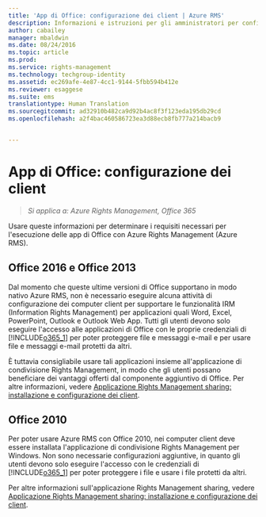 ```yaml
---
title: 'App di Office: configurazione dei client | Azure RMS'
description: Informazioni e istruzioni per gli amministratori per configurare le app di Office per l'uso con Azure Rights Management (Azure RMS).
author: cabailey
manager: mbaldwin
ms.date: 08/24/2016
ms.topic: article
ms.prod: 
ms.service: rights-management
ms.technology: techgroup-identity
ms.assetid: ec269afe-4e87-4cc1-9144-5fbb594b412e
ms.reviewer: esaggese
ms.suite: ems
translationtype: Human Translation
ms.sourcegitcommit: ad32910b482ca9d92b4ac8f3f123eda195db29cd
ms.openlocfilehash: a2f4bac460586723ea3d88ecb8fb777a214bacb9


---
```


# App di Office: configurazione dei client

>*Si applica a: Azure Rights Management, Office 365*


Usare queste informazioni per determinare i requisiti necessari per l'esecuzione delle app di Office con Azure Rights Management (Azure RMS).

## Office 2016 e Office 2013
Dal momento che queste ultime versioni di Office supportano in modo nativo Azure RMS, non è necessario eseguire alcuna attività di configurazione dei computer client per supportare le funzionalità IRM (Information Rights Management) per applicazioni quali Word, Excel, PowerPoint, Outlook e Outlook Web App. Tutti gli utenti devono solo eseguire l'accesso alle applicazioni di Office con le proprie credenziali di [!INCLUDE[o365_1](../includes/o365_1_md.md)] per poter proteggere file e messaggi e-mail e per usare file e messaggi e-mail protetti da altri.

È tuttavia consigliabile usare tali applicazioni insieme all'applicazione di condivisione Rights Management, in modo che gli utenti possano beneficiare dei vantaggi offerti dal componente aggiuntivo di Office. Per altre informazioni, vedere [Applicazione Rights Management sharing: installazione e configurazione dei client](configure-sharing-app.md).

## Office 2010
Per poter usare Azure RMS con Office 2010, nei computer client deve essere installata l'applicazione di condivisione Rights Management per Windows. Non sono necessarie configurazioni aggiuntive, in quanto gli utenti devono solo eseguire l'accesso con le credenziali di [!INCLUDE[o365_1](../includes/o365_1_md.md)] per poter proteggere i file e usare i file protetti da altri.

Per altre informazioni sull'applicazione Rights Management sharing, vedere [Applicazione Rights Management sharing: installazione e configurazione dei client](configure-sharing-app.md).




<!--HONumber=Aug16_HO4-->


